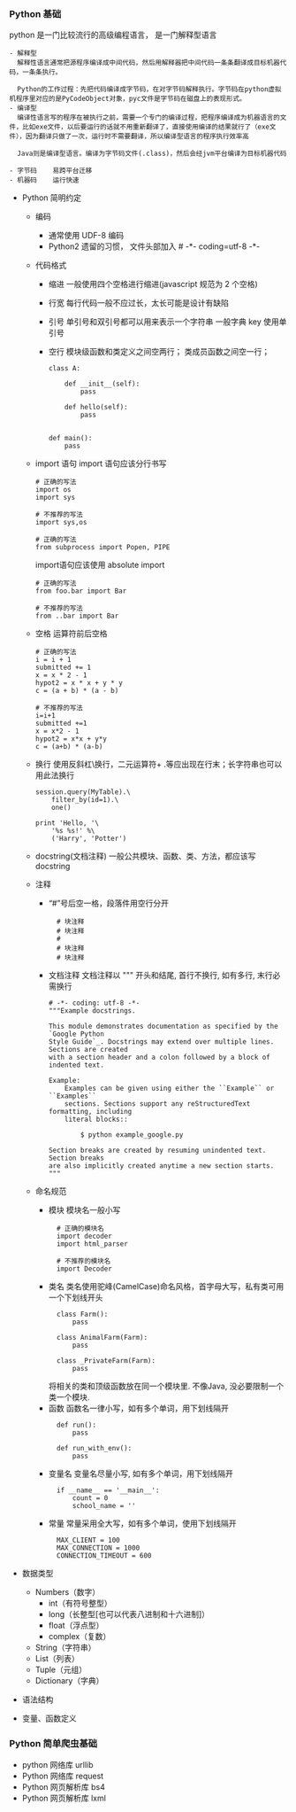 ### Python 基础

python 是一门比较流行的高级编程语言， 是一门解释型语言

    - 解释型
      解释性语言通常把源程序编译成中间代码，然后用解释器把中间代码一条条翻译成目标机器代码，一条条执行。

      Python的工作过程：先把代码编译成字节码，在对字节码解释执行。字节码在python虚拟机程序里对应的是PyCodeObject对象，pyc文件是字节码在磁盘上的表现形式。
    - 编译型
      编译性语言写的程序在被执行之前，需要一个专门的编译过程，把程序编译成为机器语言的文件，比如exe文件，以后要运行的话就不用重新翻译了，直接使用编译的结果就行了（exe文件），因为翻译只做了一次，运行时不需要翻译，所以编译型语言的程序执行效率高

      Java则是编译型语言。编译为字节码文件(.class)，然后会经jvm平台编译为目标机器代码

    - 字节码    易跨平台迁移
    - 机器码    运行快速

- Python 简明约定
  - 编码
    - 通常使用 UDF-8 编码
    - Python2 遗留的习惯， 文件头部加入 # -\*- coding=utf-8 -\*-
  - 代码格式
    - 缩进
      一般使用四个空格进行缩进(javascript 规范为 2 个空格)
    - 行宽
      每行代码一般不应过长，太长可能是设计有缺陷
    - 引号
      单引号和双引号都可以用来表示一个字符串
      一般字典 key 使用单引号
    - 空行
      模块级函数和类定义之间空两行；
      类成员函数之间空一行；

        ```
        class A:

            def __init__(self):
                pass

            def hello(self):
                pass


        def main():
            pass   
        ```
  - import 语句
    import 语句应该分行书写
    ```
    # 正确的写法
    import os
    import sys

    # 不推荐的写法
    import sys,os

    # 正确的写法
    from subprocess import Popen, PIPE
    ```
    import语句应该使用 absolute import
    ```
    # 正确的写法
    from foo.bar import Bar

    # 不推荐的写法
    from ..bar import Bar
    ```
  - 空格
    运算符前后空格
    ```
    # 正确的写法
    i = i + 1
    submitted += 1
    x = x * 2 - 1
    hypot2 = x * x + y * y
    c = (a + b) * (a - b)

    # 不推荐的写法
    i=i+1
    submitted +=1
    x = x*2 - 1
    hypot2 = x*x + y*y
    c = (a+b) * (a-b)
    ```
  - 换行
    使用反斜杠\换行，二元运算符+ .等应出现在行末；长字符串也可以用此法换行
    ```
    session.query(MyTable).\
        filter_by(id=1).\
        one()

    print 'Hello, '\
        '%s %s!' %\
        ('Harry', 'Potter')
    ```
  - docstring(文档注释)
    一般公共模块、函数、类、方法，都应该写 docstring

  - 注释
    - “#”号后空一格，段落件用空行分开
      ```
        # 块注释
        # 块注释
        #
        # 块注释
        # 块注释
      ```
    - 文档注释 文档注释以 """ 开头和结尾, 首行不换行, 如有多行, 末行必需换行
        ```
        # -*- coding: utf-8 -*-
        """Example docstrings.

        This module demonstrates documentation as specified by the `Google Python
        Style Guide`_. Docstrings may extend over multiple lines. Sections are created
        with a section header and a colon followed by a block of indented text.

        Example:
            Examples can be given using either the ``Example`` or ``Examples``
            sections. Sections support any reStructuredText formatting, including
            literal blocks::

                $ python example_google.py

        Section breaks are created by resuming unindented text. Section breaks
        are also implicitly created anytime a new section starts.
        """
        ```
  - 命名规范
    - 模块
      模块名一般小写
      ```
        # 正确的模块名
        import decoder
        import html_parser

        # 不推荐的模块名
        import Decoder
      ```
    - 类名
      类名使用驼峰(CamelCase)命名风格，首字母大写，私有类可用一个下划线开头
      ```
        class Farm():
            pass

        class AnimalFarm(Farm):
            pass

        class _PrivateFarm(Farm):
            pass
      ```
      将相关的类和顶级函数放在同一个模块里. 不像Java, 没必要限制一个类一个模块.
    - 函数
      函数名一律小写，如有多个单词，用下划线隔开
      ```
        def run():
            pass

        def run_with_env():
            pass
      ```
    - 变量名
      变量名尽量小写, 如有多个单词，用下划线隔开
      ```
        if __name__ == '__main__':
            count = 0
            school_name = ''
      ```
    - 常量
      常量采用全大写，如有多个单词，使用下划线隔开
      ```
        MAX_CLIENT = 100
        MAX_CONNECTION = 1000
        CONNECTION_TIMEOUT = 600
      ```

- 数据类型
  - Numbers（数字）
    - int（有符号整型）
    - long（长整型[也可以代表八进制和十六进制]）
    - float（浮点型）
    - complex（复数）
  - String（字符串）
  - List（列表）
  - Tuple（元组）
  - Dictionary（字典）
- 语法结构
- 变量、函数定义

### Python 简单爬虫基础

- python 网络库 urllib
- Python 网络库 request
- Python 网页解析库 bs4
- Python 网页解析库 lxml
